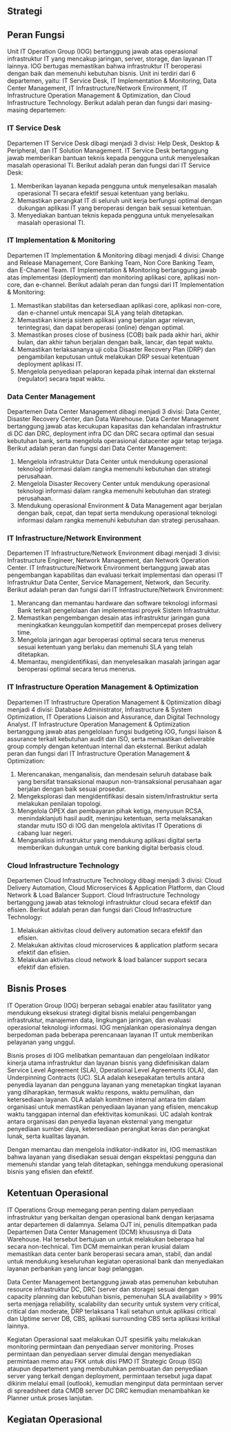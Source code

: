 ## Strategi

## Peran Fungsi

Unit IT Operation Group (IOG) bertanggung jawab atas operasional infrastruktur IT yang mencakup jaringan, server, storage, dan layanan IT lainnya. IOG bertugas memastikan bahwa infrastruktur IT beroperasi dengan baik dan memenuhi kebutuhan bisnis. Unit ini terdiri dari 6 departemen, yaitu: IT Service Desk, IT Implementation & Monitoring, Data Center Management, IT Infrastructure/Network Environment, IT Infrastructure Operation Management & Optimization, dan Cloud Infrastructure Technology. Berikut adalah peran dan fungsi dari masing-masing departemen:

### IT Service Desk

Departemen IT Service Desk dibagi menjadi 3 divisi: Help Desk, Desktop & Peripheral, dan IT Solution Management. IT Service Desk bertanggung jawab memberikan bantuan teknis kepada pengguna untuk menyelesaikan masalah operasional TI. Berikut adalah peran dan fungsi dari IT Service Desk:

1. Memberikan layanan kepada pengguna untuk menyelesaikan masalah operasional TI secara efektif sesuai ketentuan yang berlaku.
2. Memastikan perangkat IT di seluruh unit kerja berfungsi optimal dengan dukungan aplikasi IT yang beroperasi dengan baik sesuai ketentuan.
3. Menyediakan bantuan teknis kepada pengguna untuk menyelesaikan masalah operasional TI.

### IT Implementation & Monitoring

Departemen IT Implementation & Monitoring dibagi menjadi 4 divisi: Change and Release Management, Core Banking Team, Non Core Banking Team, dan E-Channel Team. IT Implementation & Monitoring bertanggung jawab atas implementasi (deployment) dan monitoring aplikasi core, aplikasi non-core, dan e-channel. Berikut adalah peran dan fungsi dari IT Implementation & Monitoring:

1. Memastikan stabilitas dan ketersediaan aplikasi core, aplikasi non-core, dan e-channel untuk mencapai SLA yang telah ditetapkan.
2. Memastikan kinerja sistem aplikasi yang berjalan agar relevan, terintegrasi, dan dapat beroperasi (online) dengan optimal.
3. Memastikan proses close of business (COB) baik pada akhir hari, akhir bulan, dan akhir tahun berjalan dengan baik, lancar, dan tepat waktu.
4. Memastikan terlaksananya uji coba Disaster Recovery Plan (DRP) dan pengambilan keputusan untuk melakukan DRP sesuai ketentuan deployment aplikasi IT.
5. Mengelola penyediaan pelaporan kepada pihak internal dan eksternal (regulator) secara tepat waktu.

### Data Center Management

Departemen Data Center Management dibagi menjadi 3 divisi: Data Center, Disaster Recovery Center, dan Data Warehouse. Data Center Management bertanggung jawab atas kecukupan kapasitas dan kehandalan infrastruktur di DC dan DRC, deployment infra DC dan DRC secara optimal dan sesuai kebutuhan bank, serta mengelola operasional datacenter agar tetap terjaga. Berikut adalah peran dan fungsi dari Data Center Management:

1. Mengelola infrastruktur Data Center untuk mendukung operasional teknologi informasi dalam rangka memenuhi kebutuhan dan strategi perusahaan.
2. Mengelola Disaster Recovery Center untuk mendukung operasional teknologi informasi dalam rangka memenuhi kebutuhan dan strategi perusahaan.
3. Mendukung operasional Environment & Data Management agar berjalan dengan baik, cepat, dan tepat serta mendukung operasional teknologi informasi dalam rangka memenuhi kebutuhan dan strategi perusahaan.

### IT Infrastructure/Network Environment

Departemen IT Infrastructure/Network Environment dibagi menjadi 3 divisi: Infrastructure Engineer, Network Management, dan Network Operation Center. IT Infrastructure/Network Environment bertanggung jawab atas pengembangan kapabilitas dan evaluasi terkait implementasi dan operasi IT Infrastruktur Data Center, Service Management, Network, dan Security. Berikut adalah peran dan fungsi dari IT Infrastructure/Network Environment:

1. Merancang dan memantau hardware dan software teknologi informasi Bank terkait pengelolaan dan implementasi proyek Sistem Infrastruktur.
2. Memastikan pengembangan desain atas infrastruktur jaringan guna meningkatkan keunggulan kompetitif dan mempercepat proses delivery time.
3. Mengelola jaringan agar beroperasi optimal secara terus menerus sesuai ketentuan yang berlaku dan memenuhi SLA yang telah ditetapkan.
4. Memantau, mengidentifikasi, dan menyelesaikan masalah jaringan agar beroperasi optimal secara terus menerus.

### IT Infrastructure Operation Management & Optimization

Departemen IT Infrastructure Operation Management & Optimization dibagi menjadi 4 divisi: Database Administrator, Infrastructure & System Optimization, IT Operations Liaison and Assurance, dan Digital Technology Analyst. IT Infrastructure Operation Management & Optimization bertanggung jawab atas pengelolaan fungsi budgeting IOG, fungsi liaison & assurance terkait kebutuhan audit dan ISO, serta memastikan deliverable group comply dengan ketentuan internal dan eksternal. Berikut adalah peran dan fungsi dari IT Infrastructure Operation Management & Optimization:

1. Merencanakan, menganalisis, dan mendesain seluruh database baik yang bersifat transaksional maupun non-transaksional perusahaan agar berjalan dengan baik sesuai prosedur.
2. Mengeksplorasi dan mengidentifikasi desain sistem/infrastruktur serta melakukan penilaian topologi.
3. Mengelola OPEX dan pembayaran pihak ketiga, menyusun RCSA, menindaklanjuti hasil audit, meninjau ketentuan, serta melaksanakan standar mutu ISO di IOG dan mengelola aktivitas IT Operations di cabang luar negeri.
4. Menganalisis infrastruktur yang mendukung aplikasi digital serta memberikan dukungan untuk core banking digital berbasis cloud.

### Cloud Infrastructure Technology

Departemen Cloud Infrastructure Technology dibagi menjadi 3 divisi: Cloud Delivery Automation, Cloud Microservices & Application Platform, dan Cloud Network & Load Balancer Support. Cloud Infrastructure Technology bertanggung jawab atas teknologi infrastruktur cloud secara efektif dan efisien. Berikut adalah peran dan fungsi dari Cloud Infrastructure Technology:

1. Melakukan aktivitas cloud delivery automation secara efektif dan efisien.
2. Melakukan aktivitas cloud microservices & application platform secara efektif dan efisien.
3. Melakukan aktivitas cloud network & load balancer support secara efektif dan efisien.

## Bisnis Proses

IT Operation Group (IOG) berperan sebagai enabler atau fasilitator yang mendukung eksekusi strategi digital bisnis melalui pengembangan infrastruktur, manajemen data, lingkungan jaringan, dan evaluasi operasional teknologi informasi. IOG menjalankan operasionalnya dengan berpedoman pada beberapa perencanaan layanan IT untuk memberikan pelayanan yang unggul.

Bisnis proses di IOG melibatkan pemantauan dan pengelolaan indikator kinerja utama infrastruktur dan layanan bisnis yang didefinisikan dalam Service Level Agreement (SLA), Operational Level Agreements (OLA), dan Underpinning Contracts (UC). SLA adalah kesepakatan tertulis antara penyedia layanan dan pengguna layanan yang menetapkan tingkat layanan yang diharapkan, termasuk waktu respons, waktu pemulihan, dan ketersediaan layanan. OLA adalah komitmen internal antara tim dalam organisasi untuk memastikan penyediaan layanan yang efisien, mencakup waktu tanggapan internal dan efektivitas komunikasi. UC adalah kontrak antara organisasi dan penyedia layanan eksternal yang mengatur penyediaan sumber daya, ketersediaan perangkat keras dan perangkat lunak, serta kualitas layanan.

Dengan memantau dan mengelola indikator-indikator ini, IOG memastikan bahwa layanan yang disediakan sesuai dengan ekspektasi pengguna dan memenuhi standar yang telah ditetapkan, sehingga mendukung operasional bisnis yang efisien dan efektif.

## Ketentuan Operasional

IT Operations Group memegang peran penting dalam penyediaan infrastruktur yang berkaitan dengan operasional bank dengan kerjasama antar departemen di dalamnya. Selama OJT ini, penulis ditempatkan pada Departemen Data Center Management (DCM) khususnya di Data Warehouse. Hal tersebut bertujuan un untuk melakukan beberapa hal secara non-technical. Tim DCM memainkan peran krusial dalam memastikan data center bank beroperasi secara aman, stabil, dan andal untuk mendukung keseluruhan kegiatan operasional bank dan menyediakan layanan perbankan yang lancar bagi pelanggan. 

Data Center Management bertanggung jawab atas pemenuhan kebutuhan resource infrastruktur DC, DRC (server dan storage) sesuai dengan capacity planning dan kebutuhan bisnis, pemenuhan SLA availability > 99% serta menjaga reliability, scalability dan security untuk system very critical, critical dan moderate, DRP terlaksana 1 kali setahun untuk aplikasi critical dan Uptime server DB, CBS, aplikasi surrounding CBS serta aplikasi kritikal lainnya. 

Kegiatan Operasional saat melakukan OJT spesiifik yaitu melakukan monitoring permintaan dan penyediaan server monitoring. Proses permintaan dan penyediaan server dimulai dengan menyediakan permintaan memo atau FKK untuk diisi PMO IT Strategic Group (ISG) ataupun departement yang membutuhkan pembuatan dan penyediaan server yang terkait dengan deployment, permintaan tersebut juga dapat dikirim melalui email (outlook), kemudian menginput data permintaan server di spreadsheet data CMDB server DC DRC kemudian menambahkan ke Planner untuk proses lanjutan.

## Kegiatan Operasional